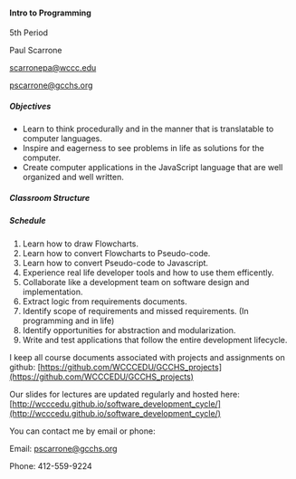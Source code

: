 #### Intro to Programming
5th Period

Paul Scarrone

scarronepa@wccc.edu

pscarrone@gcchs.org

##### Objectives
- Learn to think procedurally and in the manner that is translatable to computer languages.
- Inspire and eagerness to see problems in life as solutions for the computer.
- Create computer applications in the JavaScript language that are well organized and well written.

##### Classroom Structure


##### Schedule
1. Learn how to draw Flowcharts.
2. Learn how to convert Flowcharts to Pseudo-code.
3. Learn how to convert Pseudo-code to Javascript.
4. Experience real life developer tools and how to use them efficently.
5. Collaborate like a development team on software design and implementation.
6. Extract logic from requirements documents.
7. Identify scope of requirements and missed requirements. (In programming and in life)
8. Identify opportunities for abstraction and modularization.
9. Write and test applications that follow the entire development lifecycle.

I keep all course documents associated with projects and assignments on github:
[https://github.com/WCCCEDU/GCCHS_projects](https://github.com/WCCCEDU/GCCHS_projects)

Our slides for lectures are updated regularly and hosted here:
[http://wcccedu.github.io/software_development_cycle/](http://wcccedu.github.io/software_development_cycle/)

You can contact me by email or phone:

Email: pscarrone@gcchs.org

Phone: 412-559-9224
